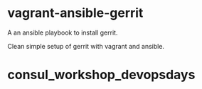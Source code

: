 vagrant-ansible-gerrit
======================

A an ansible playbook to install gerrit.

Clean simple setup of gerrit with vagrant and ansible. 



# consul_workshop_devopsdays
